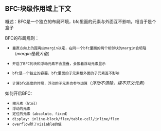 ## BFC:块级作用域上下文

概述：BFC是一个独立的布局环境，bfc里面的元素与外面互不影响，相当于是个盒子



BFC的布局规则：

- `垂直方向上的距离由margin决定，在同一个bfc里面的两个相邻块的margin会坍陷`（*margin是最大值*）

- `开启了BFC的块和浮动元素不会重叠，会挨着浮动元素显示`

- `bfc是一个独立的容器，bfc里面的子元素根外面的子元素互不影响`

- `计算bfc高度的时候，浮动的子元素也参与运算`（*浮动不清除，撑不开父元素*）

  

如何开启BFC:

- `根元素（html）`
- `浮动的元素`
- `定位的元素（absolute、fixed）`
- `display: inline-block/flex/table-cell/inline/flex`
- `overflow除了visiable的值`


